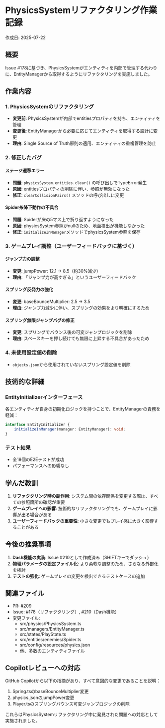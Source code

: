 # PhysicsSystemリファクタリング作業記録

作成日: 2025-07-22

## 概要
Issue #178に基づき、PhysicsSystemがエンティティを内部で管理する代わりに、EntityManagerから取得するようにリファクタリングを実施しました。

## 作業内容

### 1. PhysicsSystemのリファクタリング
- **変更前**: PhysicsSystemが内部でentitiesプロパティを持ち、エンティティを管理
- **変更後**: EntityManagerから必要に応じてエンティティを取得する設計に変更
- **理由**: Single Source of Truth原則の適用、エンティティの重複管理を防止

### 2. 修正したバグ

#### ステージ遷移エラー
- **問題**: `physicsSystem.entities.clear()` の呼び出しでTypeError発生
- **原因**: entitiesプロパティの削除に伴い、参照が無効になった
- **修正**: `clearCollisionPairs()` メソッドの呼び出しに変更

#### Spider糸降下動作の不具合
- **問題**: Spiderが床の5マス上で折り返すようになった
- **原因**: physicsSystem参照がnullのため、地面検出が機能しなかった
- **修正**: `initializeInManager`メソッドでphysicsSystem参照を保存

### 3. ゲームプレイ調整（ユーザーフィードバックに基づく）

#### ジャンプ力の調整
- **変更**: jumpPower: 12.1 → 8.5（約30%減少）
- **理由**: 「ジャンプ力が高すぎる」というユーザーフィードバック

#### スプリング反発力の強化
- **変更**: baseBounceMultiplier: 2.5 → 3.5
- **理由**: ジャンプ力減少に伴い、スプリングの効果をより明確にするため

#### スプリング無限ジャンプバグの修正
- **変更**: スプリングでバウンス後の可変ジャンプロジックを削除
- **理由**: スペースキーを押し続けても無限に上昇する不具合があったため

### 4. 未使用設定値の削除
- `objects.json`から使用されていないスプリング設定値を削除

## 技術的な詳細

### EntityInitializerインターフェース
各エンティティが自身の初期化ロジックを持つことで、EntityManagerの責務を軽減：

```typescript
interface EntityInitializer {
    initializeInManager(manager: EntityManager): void;
}
```

### テスト結果
- 全18個のE2Eテストが成功
- パフォーマンスへの影響なし

## 学んだ教訓

1. **リファクタリング時の副作用**: システム間の依存関係を変更する際は、すべての参照箇所の確認が重要
2. **ゲームプレイへの影響**: 技術的なリファクタリングでも、ゲームプレイに影響が出る場合がある
3. **ユーザーフィードバックの重要性**: 小さな変更でもプレイ感に大きく影響することがある

## 今後の推奨事項

1. **Dash機能の実装**: Issue #210として作成済み（SHIFTキーでダッシュ）
2. **物理パラメータの設定ファイル化**: より柔軟な調整のため、さらなる外部化を検討
3. **テストの強化**: ゲームプレイの変更を検出できるテストケースの追加

## 関連ファイル

- PR: #209
- Issue: #178（リファクタリング）, #210（Dash機能）
- 変更ファイル:
  - src/physics/PhysicsSystem.ts
  - src/managers/EntityManager.ts
  - src/states/PlayState.ts
  - src/entities/enemies/Spider.ts
  - src/config/resources/physics.json
  - 他、多数のエンティティファイル

## Copilotレビューへの対応

GitHub Copilotから以下の指摘があり、すべて意図的な変更であることを説明：
1. Spring.tsのbaseBounceMultiplier変更
2. physics.jsonのjumpPower変更
3. Player.tsのスプリングバウンス可変ジャンプロジックの削除

これらはPhysicsSystemリファクタリング中に発見された問題への対応として実施されました。